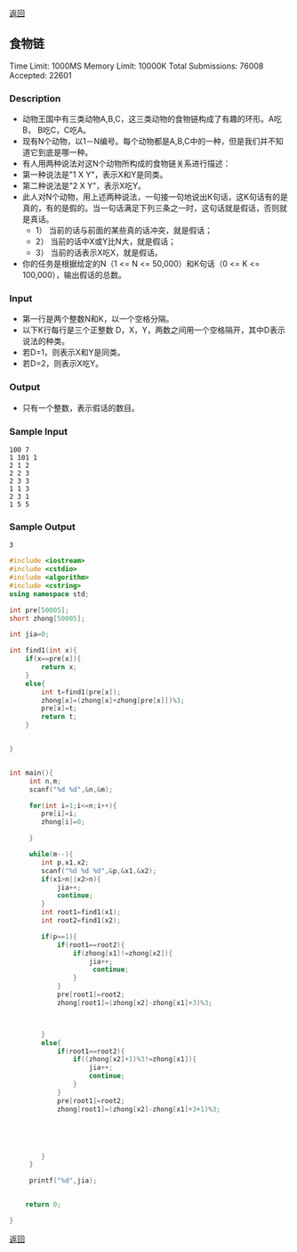 ﻿[返回](https://github.com/superkunn/acmer#poj)
## 食物链
Time Limit: 1000MS		Memory Limit: 10000K
Total Submissions: 76008		Accepted: 22601
### Description

* 动物王国中有三类动物A,B,C，这三类动物的食物链构成了有趣的环形。A吃B， B吃C，C吃A。 
* 现有N个动物，以1－N编号。每个动物都是A,B,C中的一种，但是我们并不知道它到底是哪一种。 
* 有人用两种说法对这N个动物所构成的食物链关系进行描述： 
* 第一种说法是"1 X Y"，表示X和Y是同类。 
* 第二种说法是"2 X Y"，表示X吃Y。 
* 此人对N个动物，用上述两种说法，一句接一句地说出K句话，这K句话有的是真的，有的是假的。当一句话满足下列三条之一时，这句话就是假话，否则就是真话。 
  * 1）	当前的话与前面的某些真的话冲突，就是假话； 
  * 2）	当前的话中X或Y比N大，就是假话； 
  * 3）	当前的话表示X吃X，就是假话。 
* 你的任务是根据给定的N（1 <= N <= 50,000）和K句话（0 <= K <= 100,000），输出假话的总数。 
### Input

* 第一行是两个整数N和K，以一个空格分隔。 
* 以下K行每行是三个正整数 D，X，Y，两数之间用一个空格隔开，其中D表示说法的种类。 
* 若D=1，则表示X和Y是同类。 
* 若D=2，则表示X吃Y。
### Output

* 只有一个整数，表示假话的数目。
### Sample Input
```
100 7
1 101 1 
2 1 2
2 2 3 
2 3 3 
1 1 3 
2 3 1 
1 5 5
```
### Sample Output
```
3
```

```c++
#include <iostream>
#include <cstdio>
#include <algorithm>
#include <cstring>
using namespace std;

int pre[50005];
short zhong[50005];

int jia=0;

int find1(int x){
    if(x==pre[x]){
        return x;
    }
    else{
        int t=find1(pre[x]);
        zhong[x]=(zhong[x]+zhong[pre[x]])%3;
        pre[x]=t;
        return t;
    }


}


int main(){
     int n,m;
     scanf("%d %d",&n,&m);

     for(int i=1;i<=n;i++){
        pre[i]=i;
        zhong[i]=0;

     }

     while(m--){
        int p,x1,x2;
        scanf("%d %d %d",&p,&x1,&x2);
        if(x1>n||x2>n){
            jia++;
            continue;
        }
        int root1=find1(x1);
        int root2=find1(x2);

        if(p==1){
            if(root1==root2){
                if(zhong[x1]!=zhong[x2]){
                    jia++;
                     continue;
                }
            }
            pre[root1]=root2;
            zhong[root1]=(zhong[x2]-zhong[x1]+3)%3;



        }
        else{
            if(root1==root2){
                if((zhong[x2]+1)%3!=zhong[x1]){
                    jia++;
                    continue;
                }
            }
            pre[root1]=root2;
            zhong[root1]=(zhong[x2]-zhong[x1]+3+1)%3;





        }
     }

     printf("%d",jia);


    return 0;

}

```
[返回](https://github.com/superkunn/acmer#poj)